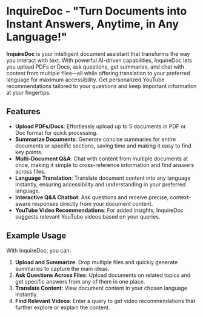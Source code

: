 # InquireDoc - "Turn Documents into Instant Answers, Anytime, in Any Language!"

**InquireDoc** is your intelligent document assistant that transforms the way you interact with text. With powerful AI-driven capabilities, InquireDoc lets you upload PDFs or Docs, ask questions, get summaries, and chat with content from multiple files—all while offering translation to your preferred language for maximum accessibility. Get personalized YouTube recommendations tailored to your questions and keep important information at your fingertips.

## Features

- **Upload PDFs/Docs**: Effortlessly upload up to 5 documents in PDF or Doc format for quick processing.
- **Summarize Documents**: Generate concise summaries for entire documents or specific sections, saving time and making it easy to find key points.
- **Multi-Document Q&A**: Chat with content from multiple documents at once, making it simple to cross-reference information and find answers across files.
- **Language Translation**: Translate document content into any language instantly, ensuring accessibility and understanding in your preferred language.
- **Interactive Q&A Chatbot**: Ask questions and receive precise, context-aware responses directly from your document content.
- **YouTube Video Recommendations**: For added insights, InquireDoc suggests relevant YouTube videos based on your queries.

## Example Usage

With InquireDoc, you can:

1. **Upload and Summarize**: Drop multiple files and quickly generate summaries to capture the main ideas.
2. **Ask Questions Across Files**: Upload documents on related topics and get specific answers from any of them in one place.
3. **Translate Content**: View document content in your chosen language instantly.
4. **Find Relevant Videos**: Enter a query to get video recommendations that further explore or explain the content.


